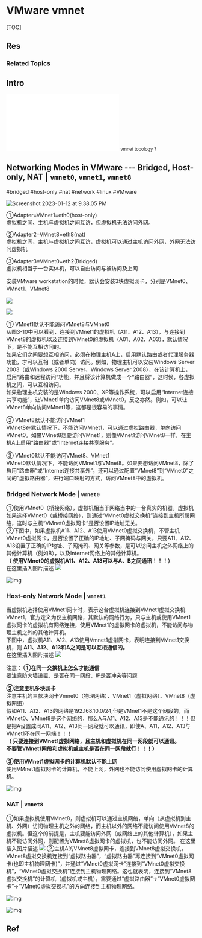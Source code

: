 # VMware vmnet

[TOC]



## Res
### Related Topics



## Intro
![vmnet.excalidraw | 800](../../../../../../Assets/Illustrations/Computer%20System/vmnet.excalidraw.md)
<small>vmnet topology ?</small>



## Networking Modes in VMware --- Bridged, Host-only, NAT | `vmnet0`, `vmnet1`, `vmnet8`
#bridged #host-only #nat #network #linux #VMware 

![Screenshot 2023-01-12 at 9.38.05 PM](../../../../../../Assets/Pics/Screenshot%202023-01-12%20at%209.38.05%20PM.png)

①Adapter=VMnet1=eth0(host-only)  
虚拟机之间、主机与虚拟机之间互访，但虚拟机无法访问外网。  

②Adapter2=VMnet8=eth8(nat)  
虚拟机之间、主机与虚拟机之间互访，虚拟机可以通过主机访问外网，外网无法访问虚拟机 

③Adapter3=VMnet0=eth2(Bridged)  
虚拟机相当于一台实体机，可以自由访问与被访问及上网

安装VMware workstation的时候，默认会安装3块虚拟网卡，分别是VMnet0、VMnet1、VMnet8

![](../../../../../../Assets/Pics/Pasted%20image%2020240321165532.png)

![](../../../../../../Assets/Pics/Pasted%20image%2020240321170141.png)

① VMnet1默认不能访问VMnet8与VMnet0  
从图3-10中可以看到，连接到VMnet1的虚拟机（A11、A12、A13），与连接到VMnet8的虚拟机以及连接到VMnet0的虚拟机（A01、A02、A03），默认情况下，是不能互相访问的。  
如果它们之间要想互相访问，必须在物理主机A上，启用默认路由或者代理服务器功能，才可以互相（或者单向）访问。例如，物理主机可以安装Windows Server 2003（或Windows 2000 Server、Windows Server 2008），在该计算机上，启用“路由和远程访问”功能，并且将该计算机做成一个“路由器”，这时候，各虚拟机之间，可以互相访问。  
如果物理主机安装的是Windows 2000、XP等操作系统，可以启用“Internet连接共享功能”，让VMnet1单向访问VMnet8或VMnet0，反之亦然。例如，可以让VMnet8单向访问VMnet1等，这都是很容易的事情。

② VMnet8默认不能访问VMnet1  
VMnet8在默认情况下，不能访问VMnet1，可以通过虚拟路由器，单向访问VMnet0。如果VMnet8想要访问VMnet1，则像VMnet1访问VMnet8一样，在主机A上启用“路由器”或“Internet连接共享服务”。

③ VMnet0默认不能访问VMnet8、VMnet1  
VMnet0默认情况下，不能访问VMnet1与VMnet8。如果要想访问VMnet8，除了启用“路由器”或“Internet连接共享外”，还可以通过配置“VMnet8”到“VMnet0”之间的“虚拟路由器”，进行端口映射的方式，访问VMnet8中的虚拟机。

### Bridged Network Mode | `vmnet0`
①使用VMnet0（桥接网络），虚拟机相当于网络当中的一台真实的机器，虚拟机如果选择VMnet0（或桥接网络），则通过“VMnet0虚拟交换机”连接到主机所属网络，这时与主机“VMnet0虚拟网卡”是否设置IP地址无关。  
②下图中，如果虚拟机A11、A12、A13使用VMnet0虚拟交换机，不管主机VMnet0虚拟网卡，是否设置了正确的IP地址、子网掩码与网关，只要A11、A12、A13设置了正确的IP地址、子网掩码、网关等参数，是可以访问主机之外网络上的其他计算机（例如B），以及Internet网络上的其他计算机。  
**（ 使用VMnet0的虚拟机A11、A12、A13可以与A、B之间通讯！！！）**  
在这里插入图片描述
![](../../../../../../Assets/Pics/Pasted%20image%2020240321170052.png)

![img](../../../../../../Assets/Pics/1620.png)


### Host-only Network Mode | `vmnet1`
当虚拟机选择使用VMnet1网卡时，表示这台虚拟机连接到VMnet1虚拟交换机  
VMnet1，官方定义为仅主机网路，其默认的网络行为，只与主机或使用VMnet1虚拟网卡的虚拟机有网络连接，使用VMnet1的虚拟网卡的虚拟机，不能访问与物理主机之外的其他计算机。  
下图中，虚拟机A11、A12、A13使用Vmnet1虚拟网卡，表明连接到VMnet1交换机，则 **A11、A12、A13和A之间是可以互相通信的。**  
在这里插入图片描述
![](../../../../../../Assets/Pics/Pasted%20image%2020240321165947.png)

注意：
**①在同一交换机上怎么才能通信**  
要注意防火墙设置、是否在同一网段、IP是否冲突等问题

**②注意主机多块网卡**  
注意主机的三款块网卡Vmnet0（物理网络）、VMnet1（虚拟网络）、VMnet8（虚拟网络）  
假如A11、A12、A13的网络是192.168.10.0/24,但是VMnet1不是这个网段的，而VMnet0、VMnet8是这个网络的，那么A与A11、A12、A13是不能通讯的！！！但是把A设置成同A11、A12、A13同一网段就可以通讯，即使A、A11、A12、A13与VMnet1不在同一网端！！！  
**（ 只要连接到VMnet1虚拟网络，且主机和虚拟机在同一网段就可以通讯。  
不要管VMnet1网段和虚拟机或主机是否在同一网段就行！！！）**

**③使用VMnet1虚拟网卡的计算机默认不能上网**  
使用VMnet1虚拟网卡的计算机，不能上网，外网也不能访问使用虚拟网卡的计算机。

![img](../../../../../../Assets/Pics/1620-20230112213519191.png)


### NAT | `vmnet8`
①如果虚拟机使用VMnet8，则虚拟机可以通过主机网络，单向（从虚拟机到主机、外网）访问物理主机之外的网络，而主机以外的网络不能访问使用VMnet8的虚拟机。但这个的前提是，主机要能访问外网（或网络上的其他计算机），如果主机不能访问外网，则配置为VMnet8虚拟网卡的虚拟机，也不能访问外网。 
在这里插入图片描述
![](../../../../../../Assets/Pics/Pasted%20image%2020240321170107.png)
②主机A的VMnet8虚拟网卡，连接到VMnet8虚拟交换机，VMnet8虚拟交换机连接到“虚拟路由器”，“虚拟路由器”再连接到“VMnet0虚拟网卡(也即主机物理网卡)”，并通过“VMnet0虚拟网卡”连接到“VMnet0虚拟交换机”，“VMnet0虚拟交换机”连接到主机物理网络。这也就表明，连接到“VMnet8虚拟交换机”的计算机（虚拟机或主机），需要通过“虚拟路由器”→“VMnet0虚拟网卡”→“VMnet0虚拟交换机”的方向连接到主机物理网络。

![img](../../../../../../Assets/Pics/1620-20230112213526905.png)

![img](../../../../../../Assets/Pics/1620-20230112213609530.png)



## Ref
[vmware的vmnet-概念的解说]: https://developer.aliyun.com/article/494310
[👍  vmware中VMnet0、VMnet1、VMnet8是干什么的]: http://t.csdnimg.cn/4HqoQ

[网络配置三种模式对比（桥接模式，主机模式，网络地址转换）]: https://cloud.tencent.com/developer/article/1184666

[Linux虚拟机VMnet8连接外网（详细）| CSDN]: https://blog.csdn.net/RealityMan/article/details/99696084?fromshare=blogdetail

[👍 VMware虚拟机网络配置-NAT篇 - Long的文章 - 知乎]: https://zhuanlan.zhihu.com/p/130984945

